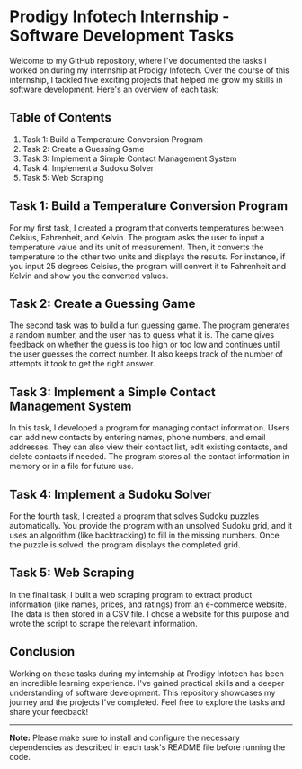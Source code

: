 # Prodigy Infotech Internship - Software Development Tasks

Welcome to my GitHub repository, where I've documented the tasks I worked on during my internship at Prodigy Infotech. Over the course of this internship, I tackled five exciting projects that helped me grow my skills in software development. Here's an overview of each task:

## Table of Contents

1. Task 1: Build a Temperature Conversion Program
2. Task 2: Create a Guessing Game
3. Task 3: Implement a Simple Contact Management System
4. Task 4: Implement a Sudoku Solver
5. Task 5: Web Scraping

## Task 1: Build a Temperature Conversion Program

For my first task, I created a program that converts temperatures between Celsius, Fahrenheit, and Kelvin. The program asks the user to input a temperature value and its unit of measurement. Then, it converts the temperature to the other two units and displays the results. For instance, if you input 25 degrees Celsius, the program will convert it to Fahrenheit and Kelvin and show you the converted values.

## Task 2: Create a Guessing Game

The second task was to build a fun guessing game. The program generates a random number, and the user has to guess what it is. The game gives feedback on whether the guess is too high or too low and continues until the user guesses the correct number. It also keeps track of the number of attempts it took to get the right answer.

## Task 3: Implement a Simple Contact Management System

In this task, I developed a program for managing contact information. Users can add new contacts by entering names, phone numbers, and email addresses. They can also view their contact list, edit existing contacts, and delete contacts if needed. The program stores all the contact information in memory or in a file for future use.

## Task 4: Implement a Sudoku Solver

For the fourth task, I created a program that solves Sudoku puzzles automatically. You provide the program with an unsolved Sudoku grid, and it uses an algorithm (like backtracking) to fill in the missing numbers. Once the puzzle is solved, the program displays the completed grid.

## Task 5: Web Scraping

In the final task, I built a web scraping program to extract product information (like names, prices, and ratings) from an e-commerce website. The data is then stored in a CSV file. I chose a website for this purpose and wrote the script to scrape the relevant information.

## Conclusion

Working on these tasks during my internship at Prodigy Infotech has been an incredible learning experience. I've gained practical skills and a deeper understanding of software development. This repository showcases my journey and the projects I've completed. Feel free to explore the tasks and share your feedback!

---

**Note:** Please make sure to install and configure the necessary dependencies as described in each task's README file before running the code.
